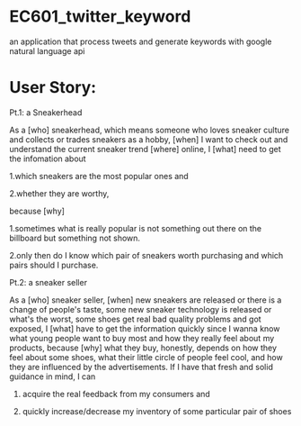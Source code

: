 # EC601_twitter_keyword
an application that process tweets and generate keywords with google natural language api


# User Story:
Pt.1: a Sneakerhead

As a [who] sneakerhead, which means someone who loves sneaker culture and collects or trades sneakers as a hobby,
[when] I want to check out and understand the current sneaker trend [where] online, I [what] need to get the infomation
about 

1.which sneakers are the most popular ones and 

2.whether they are worthy, 

because [why] 

1.sometimes what is really popular is not something out there on the billboard but something not shown. 

2.only then do I know which pair of sneakers worth purchasing and which pairs should I purchase.


Pt.2: a sneaker seller

As a [who] sneaker seller, [when] new sneakers are released or there is a change of people's taste, some
new sneaker technology is released or what's the worst, some shoes get real bad quality problems and got exposed, I [what]
have to get the information quickly since I wanna know what young people want to buy most and how they really feel about my
products, because [why] what they buy, honestly, depends on how they feel about some shoes, what their little circle of people
feel cool, and how they are influenced by the advertisements. If I have that fresh and solid guidance in mind, 
I can
1. acquire the real feedback from my consumers and 

2. quickly increase/decrease my inventory of some particular pair of shoes
